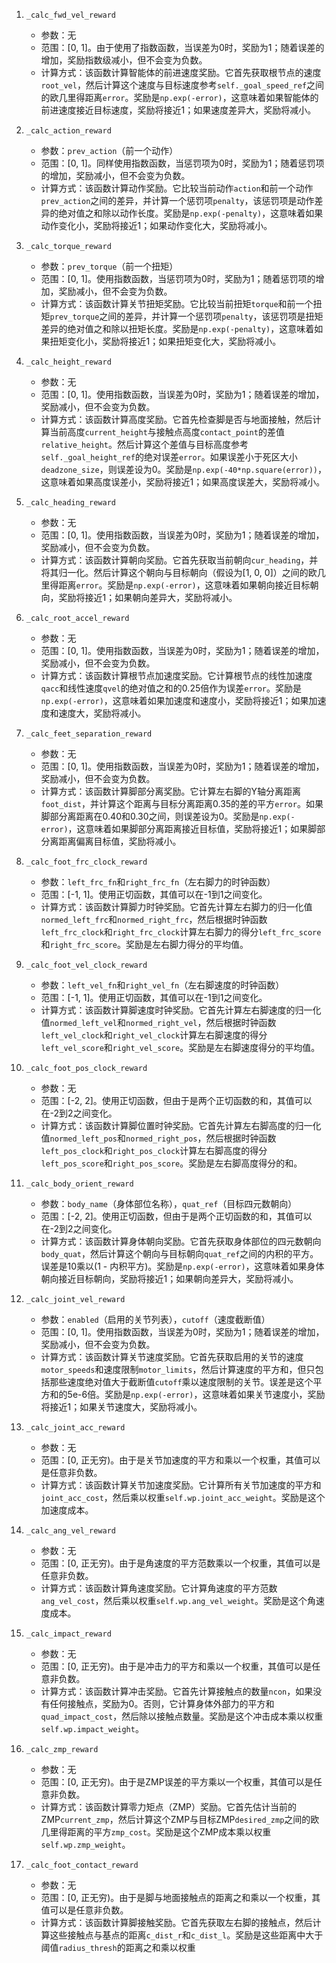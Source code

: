 1. `_calc_fwd_vel_reward`
   - 参数：无
   - 范围：[0, 1]。由于使用了指数函数，当误差为0时，奖励为1；随着误差的增加，奖励指数级减小，但不会变为负数。
   - 计算方式：该函数计算智能体的前进速度奖励。它首先获取根节点的速度`root_vel`，然后计算这个速度与目标速度参考`self._goal_speed_ref`之间的欧几里得距离`error`。奖励是`np.exp(-error)`，这意味着如果智能体的前进速度接近目标速度，奖励将接近1；如果速度差异大，奖励将减小。
   
2. `_calc_action_reward`
   - 参数：`prev_action`（前一个动作）
   - 范围：[0, 1]。同样使用指数函数，当惩罚项为0时，奖励为1；随着惩罚项的增加，奖励减小，但不会变为负数。
   - 计算方式：该函数计算动作奖励。它比较当前动作`action`和前一个动作`prev_action`之间的差异，并计算一个惩罚项`penalty`，该惩罚项是动作差异的绝对值之和除以动作长度。奖励是`np.exp(-penalty)`，这意味着如果动作变化小，奖励将接近1；如果动作变化大，奖励将减小。
   
3. `_calc_torque_reward`
   - 参数：`prev_torque`（前一个扭矩）
   - 范围：[0, 1]。使用指数函数，当惩罚项为0时，奖励为1；随着惩罚项的增加，奖励减小，但不会变为负数。
   - 计算方式：该函数计算关节扭矩奖励。它比较当前扭矩`torque`和前一个扭矩`prev_torque`之间的差异，并计算一个惩罚项`penalty`，该惩罚项是扭矩差异的绝对值之和除以扭矩长度。奖励是`np.exp(-penalty)`，这意味着如果扭矩变化小，奖励将接近1；如果扭矩变化大，奖励将减小。
   
4. `_calc_height_reward`
   - 参数：无
   - 范围：[0, 1]。使用指数函数，当误差为0时，奖励为1；随着误差的增加，奖励减小，但不会变为负数。
   - 计算方式：该函数计算高度奖励。它首先检查脚是否与地面接触，然后计算当前高度`current_height`与接触点高度`contact_point`的差值`relative_height`。然后计算这个差值与目标高度参考`self._goal_height_ref`的绝对误差`error`。如果误差小于死区大小`deadzone_size`，则误差设为0。奖励是`np.exp(-40*np.square(error))`，这意味着如果高度误差小，奖励将接近1；如果高度误差大，奖励将减小。
   
5. `_calc_heading_reward`
   - 参数：无
   - 范围：[0, 1]。使用指数函数，当误差为0时，奖励为1；随着误差的增加，奖励减小，但不会变为负数。
   - 计算方式：该函数计算朝向奖励。它首先获取当前朝向`cur_heading`，并将其归一化。然后计算这个朝向与目标朝向（假设为[1, 0, 0]）之间的欧几里得距离`error`。奖励是`np.exp(-error)`，这意味着如果朝向接近目标朝向，奖励将接近1；如果朝向差异大，奖励将减小。
   
6. `_calc_root_accel_reward`
   - 参数：无
   - 范围：[0, 1]。使用指数函数，当误差为0时，奖励为1；随着误差的增加，奖励减小，但不会变为负数。
   - 计算方式：该函数计算根节点加速度奖励。它计算根节点的线性加速度`qacc`和线性速度`qvel`的绝对值之和的0.25倍作为误差`error`。奖励是`np.exp(-error)`，这意味着如果加速度和速度小，奖励将接近1；如果加速度和速度大，奖励将减小。
   
7. `_calc_feet_separation_reward`
   - 参数：无
   - 范围：[0, 1]。使用指数函数，当误差为0时，奖励为1；随着误差的增加，奖励减小，但不会变为负数。
   - 计算方式：该函数计算脚部分离奖励。它计算左右脚的Y轴分离距离`foot_dist`，并计算这个距离与目标分离距离0.35的差的平方`error`。如果脚部分离距离在0.40和0.30之间，则误差设为0。奖励是`np.exp(-error)`，这意味着如果脚部分离距离接近目标值，奖励将接近1；如果脚部分离距离偏离目标值，奖励将减小。
   
8. `_calc_foot_frc_clock_reward`
   - 参数：`left_frc_fn`和`right_frc_fn`（左右脚力的时钟函数）
   - 范围：[-1, 1]。使用正切函数，其值可以在-1到1之间变化。
   - 计算方式：该函数计算脚力时钟奖励。它首先计算左右脚力的归一化值`normed_left_frc`和`normed_right_frc`，然后根据时钟函数`left_frc_clock`和`right_frc_clock`计算左右脚力的得分`left_frc_score`和`right_frc_score`。奖励是左右脚力得分的平均值。
   
9. `_calc_foot_vel_clock_reward`
   - 参数：`left_vel_fn`和`right_vel_fn`（左右脚速度的时钟函数）
   - 范围：[-1, 1]。使用正切函数，其值可以在-1到1之间变化。
   - 计算方式：该函数计算脚速度时钟奖励。它首先计算左右脚速度的归一化值`normed_left_vel`和`normed_right_vel`，然后根据时钟函数`left_vel_clock`和`right_vel_clock`计算左右脚速度的得分`left_vel_score`和`right_vel_score`。奖励是左右脚速度得分的平均值。
   
10. `_calc_foot_pos_clock_reward`
    - 参数：无
    - 范围：[-2, 2]。使用正切函数，但由于是两个正切函数的和，其值可以在-2到2之间变化。
    - 计算方式：该函数计算脚位置时钟奖励。它首先计算左右脚高度的归一化值`normed_left_pos`和`normed_right_pos`，然后根据时钟函数`left_pos_clock`和`right_pos_clock`计算左右脚高度的得分`left_pos_score`和`right_pos_score`。奖励是左右脚高度得分的和。
    
11. `_calc_body_orient_reward`
    - 参数：`body_name`（身体部位名称），`quat_ref`（目标四元数朝向）
    - 范围：[-2, 2]。使用正切函数，但由于是两个正切函数的和，其值可以在-2到2之间变化。
    - 计算方式：该函数计算身体朝向奖励。它首先获取身体部位的四元数朝向`body_quat`，然后计算这个朝向与目标朝向`quat_ref`之间的内积的平方。误差是10乘以(1 - 内积平方)。奖励是`np.exp(-error)`，这意味着如果身体朝向接近目标朝向，奖励将接近1；如果朝向差异大，奖励将减小。
    
12. `_calc_joint_vel_reward`
    - 参数：`enabled`（启用的关节列表），`cutoff`（速度截断值）
    - 范围：[0, 1]。使用指数函数，当误差为0时，奖励为1；随着误差的增加，奖励减小，但不会变为负数。
    - 计算方式：该函数计算关节速度奖励。它首先获取启用的关节的速度`motor_speeds`和速度限制`motor_limits`，然后计算速度的平方和，但只包括那些速度绝对值大于截断值`cutoff`乘以速度限制的关节。误差是这个平方和的5e-6倍。奖励是`np.exp(-error)`，这意味着如果关节速度小，奖励将接近1；如果关节速度大，奖励将减小。
    
13. `_calc_joint_acc_reward`
    - 参数：无
    - 范围：[0, 正无穷)。由于是关节加速度的平方和乘以一个权重，其值可以是任意非负数。
    - 计算方式：该函数计算关节加速度奖励。它计算所有关节加速度的平方和`joint_acc_cost`，然后乘以权重`self.wp.joint_acc_weight`。奖励是这个加速度成本。
    
14. `_calc_ang_vel_reward`
    - 参数：无
    - 范围：[0, 正无穷)。由于是角速度的平方范数乘以一个权重，其值可以是任意非负数。
    - 计算方式：该函数计算角速度奖励。它计算角速度的平方范数`ang_vel_cost`，然后乘以权重`self.wp.ang_vel_weight`。奖励是这个角速度成本。
    
15. `_calc_impact_reward`
    - 参数：无
    - 范围：[0, 正无穷)。由于是冲击力的平方和乘以一个权重，其值可以是任意非负数。
    - 计算方式：该函数计算冲击奖励。它首先计算接触点的数量`ncon`，如果没有任何接触点，奖励为0。否则，它计算身体外部力的平方和`quad_impact_cost`，然后除以接触点数量。奖励是这个冲击成本乘以权重`self.wp.impact_weight`。
    
16. `_calc_zmp_reward`
    - 参数：无
    - 范围：[0, 正无穷)。由于是ZMP误差的平方乘以一个权重，其值可以是任意非负数。
    - 计算方式：该函数计算零力矩点（ZMP）奖励。它首先估计当前的ZMP`current_zmp`，然后计算这个ZMP与目标ZMP`desired_zmp`之间的欧几里得距离的平方`zmp_cost`。奖励是这个ZMP成本乘以权重`self.wp.zmp_weight`。
    
17. `_calc_foot_contact_reward`
    - 参数：无
    - 范围：[0, 正无穷)。由于是脚与地面接触点的距离之和乘以一个权重，其值可以是任意非负数。
    - 计算方式：该函数计算脚接触奖励。它首先获取左右脚的接触点，然后计算这些接触点与基点的距离`c_dist_r`和`c_dist_l`。奖励是这些距离中大于阈值`radius_thresh`的距离之和乘以权重